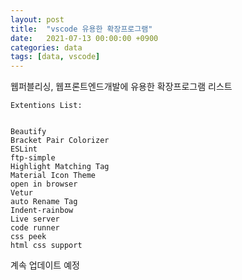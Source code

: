 ```yaml
---
layout: post
title:  "vscode 유용한 확장프로그램"
date:   2021-07-13 00:00:00 +0900
categories: data
tags: [data, vscode]
---
```

웹퍼블리싱, 웹프론트엔드개발에 유용한 확장프로그램 리스트


`Extentions List: `

```

Beautify
Bracket Pair Colorizer
ESLint
ftp-simple
Highlight Matching Tag
Material Icon Theme
open in browser
Vetur
auto Rename Tag
Indent-rainbow
Live server
code runner
css peek
html css support

```

계속 업데이트 예정